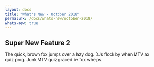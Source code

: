 ```yaml
---
layout: docs
title: "What's New - October 2018"
permalink: /docs/whats-new/october-2018/
whats-new: true
---
```


## Super New Feature 2

The quick, brown fox jumps over a lazy dog. DJs flock by when MTV ax quiz prog. Junk MTV quiz graced by fox whelps.

